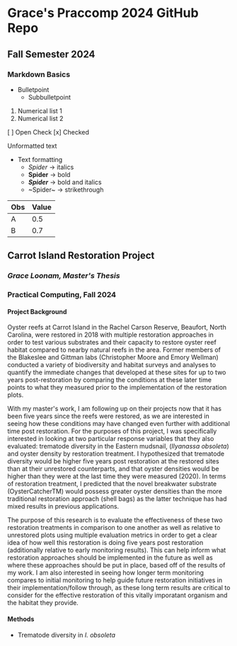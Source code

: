 # Grace's Praccomp 2024 GitHub Repo
## Fall Semester 2024
### Markdown Basics


- Bulletpoint
	- Subbulletpoint


1. Numerical list 1
2. Numerical list 2


[ ] Open Check
[x] Checked


Unformatted text


- Text formatting
	- _Spider_ -> italics
	- __Spider__ -> bold
	- __*Spider*__ -> bold and italics
	- ~Spider~ -> strikethrough



| Obs | Value |
| --- | ----- |
| A   | 0.5   |
| B   | 0.7   |


## Carrot Island Restoration Project
### __*Grace Loonam, Master's Thesis*__
### Practical Computing, Fall 2024


#### Project Background
Oyster reefs at Carrot Island in the Rachel Carson Reserve, Beaufort, North 
Carolina, were restored in 2018 with multiple restoration approaches in order to test 
various substrates and their capacity to restore oyster reef habitat compared to 
nearby natural reefs in the area. Former members of the Blakeslee and Gittman labs 
(Christopher Moore and Emory Wellman) conducted a variety of biodiversity and habitat 
surveys and analyses to quantify the immediate changes that developed at these sites 
for up to two years post-restoration by comparing the conditions at these later time 
points to what they measured prior to the implementation of the restoration plots. 

With my master's work, I am following up on their projects now that it has been five 
years since the reefs were restored, as we are interested in seeing how these 
conditions may have changed even further with additional time post restoration. For the purposes of this project, I was specifically interested in looking at two particular response variables that they also evaluated: trematode diversity in the Eastern mudsnail, (_Ilyanassa obsoleta_) and oyster density by restoration treatment. I hypothesized that trematode diversity would be higher five years post restoration at the restored sites than at their unrestored counterparts, and that oyster densities would be higher than they were at the last time they were measured (2020). In terms of restoration treatment, I predicted that the novel breakwater substrate (OysterCatcherTM) would possess greater oyster densities than the more traditional restoration approach (shell bags) as the latter technique has had mixed results in previous applications. 

The purpose of this research is to evaluate the effectiveness of these two restoration treatments in comparison to one another as well as relative to unrestored plots using multiple evaluation metrics in order to get a clear idea of how well this restoration is doing five years post restoration (additionally relative to early monitoring results). This can help inform what restoration approaches should be implemented in the future as well as where these approaches should be put in place, based off of the results of my work. I am also interested in seeing how longer term monitoring compares to initial monitoring to help guide future restoration initiatives in their implementation/follow through, as these long term results are critical to consider for the effective restoration of this vitally imporatant organism and the habitat they provide. 


#### Methods
- Trematode diversity in _I. obsoleta_

